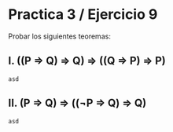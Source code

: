 # Practica 3 / Ejercicio 9  
Probar los siguientes teoremas:  
## I. ((P ⇒ Q) ⇒ Q) ⇒ ((Q ⇒ P) ⇒ P)  
```
asd
```
## II. (P ⇒ Q) ⇒ ((¬P ⇒ Q) ⇒ Q)  
```
asd
```
